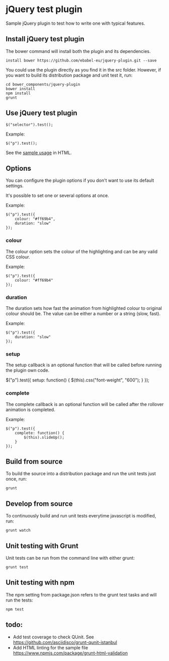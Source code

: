 # jQuery test plugin
Sample jQuery plugin to test how to write one with typical features.

## Install jQuery test plugin
The bower command will install both the plugin and its dependencies.

```
install bower https://github.com/ebabel-eu/jquery-plugin.git --save
```

You could use the plugin directly as you find it in the src folder. However, if you want to build its distribution package and unit test it, run:

```
cd bower_components/jquery-plugin
bower install
npm install
grunt
```

## Use jQuery test plugin

```
$("selector").test();
```

Example:

```
$("p").test();
```

See the [sample usage](src/index.html) in HTML.

## Options
You can configure the plugin options if you don't want to use its default settings.

It's possible to set one or several options at once.

Example:

```
$("p").test({
    colour: "#ff69b4",
    duration: "slow"
});
```

### colour
The colour option sets the colour of the highlighting and can be any valid CSS colour.

Example:

```
$("p").test({
    colour: "#ff69b4"
});
```

### duration
The duration sets how fast the animation from highlighted colour to original colour should be. The value can be either a number or a string (slow, fast).

Example:

```
$("p").test({
    duration: "slow"
});
```

### setup
The setup callback is an optional function that will be called before running the plugin own code.

$("p").test({
    setup: function() { 
        $(this).css("font-weight", "600"); 
    }
});

### complete
The complete callback is an optional function will be called after the rollover animation is completed.

Example:

```
$("p").test({
    complete: function() { 
        $(this).slideUp(); 
    }
});
```

## Build from source
To build the source into a distribution package and run the unit tests just once, run:

```
grunt
```

## Develop from source
To continuously build and run unit tests everytime javascript is modified, run:

```
grunt watch
```

## Unit testing with Grunt
Unit tests can be run from the command line with either grunt:

```
grunt test
```

## Unit testing with npm
The npm setting from package.json refers to the grunt test tasks and will run the tests:

```
npm test
```


## todo:

* Add test coverage to check QUnit. See https://github.com/asciidisco/grunt-qunit-istanbul
* Add HTML linting for the sample file https://www.npmjs.com/package/grunt-html-validation
